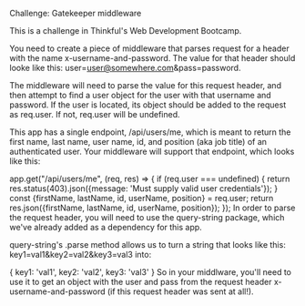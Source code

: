 Challenge: Gatekeeper middleware

This is a challenge in Thinkful's Web Development Bootcamp.

You need to create a piece of middleware that parses request for a header with the name x-username-and-password. The value for that header should looke like this: user=user@somewhere.com&pass=password.

The middleware will need to parse the value for this request header, and then attempt to find a user object for the user with that username and password. If the user is located, its object should be added to the request as req.user. If not, req.user will be undefined.

This app has a single endpoint, /api/users/me, which is meant to return the first name, last name, user name, id, and position (aka job title) of an authenticated user. Your middleware will support that endpoint, which looks like this:


app.get("/api/users/me", (req, res) => {
  if (req.user === undefined) {
    return res.status(403).json({message: 'Must supply valid user credentials'});
  }
  const {firstName, lastName, id, userName, position} = req.user;
  return res.json({firstName, lastName, id, userName, position});
});
In order to parse the request header, you will need to use the query-string package, which we've already added as a dependency for this app.

query-string's .parse method allows us to turn a string that looks like this: key1=val1&key2=val2&key3=val3 into:

{
    key1: 'val1',
    key2: 'val2',
    key3: 'val3'
}
So in your middlware, you'll need to use it to get an object with the user and pass from the request header x-username-and-password (if this request header was sent at all!).